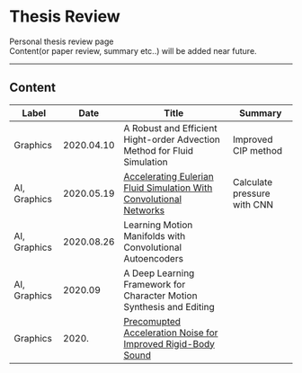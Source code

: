 # Thesis Review  

Personal thesis review page    
Content(or paper review, summary etc..) will be added near future. 

---

## Content

| Label | Date | Title | Summary |  
|---|---|---|---|  
| Graphics | 2020.04.10 | A Robust and Efficient Hight-order Advection Method for Fluid Simulation | Improved CIP method | 
| AI, Graphics | 2020.05.19 | [Accelerating Eulerian Fluid Simulation With Convolutional Networks](https://cims.nyu.edu/~schlacht/CNNFluids.htm) | Calculate pressure with CNN |
| AI, Graphics | 2020.08.26 | Learning Motion Manifolds with Convolutional Autoencoders ||
| AI, Graphics | 2020.09 | A Deep Learning Framework for Character Motion Synthesis and Editing ||
| Graphics | 2020. | [Precomupted Acceleration Noise for Improved Rigid-Body Sound](http://graphics.stanford.edu/courses/cs448z/stuff/PAN_typoFix.pdf) ||
